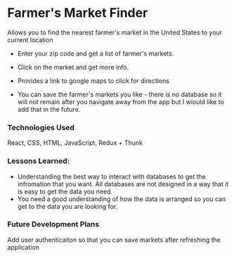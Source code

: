 # Farmer's Market Finder

Allows you to find the nearest farmer's market in the United States to your current location

- Enter your zip code and get a list of farmer's markets.
- Click on the market and get more info.
- Provides a link to google maps to click for directions

- You can save the farmer's markets you like - there is no database so it will not remain after you navigate away from the app but I wiould like to add that in the future.

### Technologies Used 
React, CSS, HTML, JavaScript, Redux + Thunk

### Lessons Learned: 
- Understanding the best way to interact with databases to get the infromation that you want. All databases are not designed in a way that it is easy to get the data you need. 
- You need a good understanding of how the data is arranged so you can get to the data you are looking for.

### Future Development Plans 
Add user authenticaiton so that you can save markets after refreshing the application


